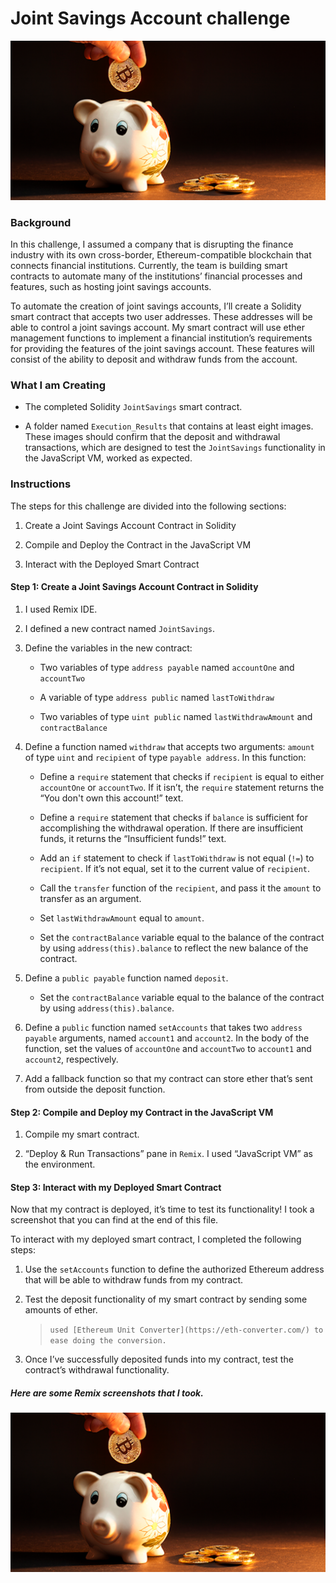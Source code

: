 # Joint Savings Account challenge

![alt=“”](20-5-challenge-image.png)

### Background

In this challenge, I assumed a company that is disrupting the finance industry with its own cross-border, Ethereum-compatible blockchain that connects financial institutions. Currently, the team is building smart contracts to automate many of the institutions’ financial processes and features, such as hosting joint savings accounts.

To automate the creation of joint savings accounts, I’ll create a Solidity smart contract that accepts two user addresses. These addresses will be able to control a joint savings account. My smart contract will use ether management functions to implement a financial institution’s requirements for providing the features of the joint savings account. These features will consist of the ability to deposit and withdraw funds from the account.

### What I am Creating

* The completed Solidity `JointSavings` smart contract.

* A folder named `Execution_Results` that contains at least eight images. These images should confirm that the deposit and withdrawal transactions, which are designed to test the `JointSavings` functionality in the JavaScript VM, worked as expected.

### Instructions

The steps for this challenge are divided into the following sections:

1. Create a Joint Savings Account Contract in Solidity

2. Compile and Deploy the Contract in the JavaScript VM

3. Interact with the Deployed Smart Contract

#### Step 1: Create a Joint Savings Account Contract in Solidity

1. I used Remix IDE.

2. I defined a new contract named `JointSavings`.

3. Define the variables in the new contract:

    * Two variables of type `address payable` named `accountOne` and `accountTwo`

    * A variable of type `address public` named `lastToWithdraw`

    * Two variables of type `uint public` named `lastWithdrawAmount` and `contractBalance`


4. Define a function named `withdraw` that accepts two arguments: `amount` of type `uint` and `recipient` of type `payable address`. 
      In this function:

    * Define a `require` statement that checks if `recipient` is equal to either `accountOne` or `accountTwo`. If it isn’t, the `require` statement returns the “You don't own this account!” text.

    * Define a `require` statement that checks if `balance` is sufficient for accomplishing the withdrawal operation. If there are insufficient funds, it returns the “Insufficient funds!” text.

    * Add an `if` statement to check if `lastToWithdraw` is not equal (`!=`) to `recipient`. If it’s not equal, set it to the current value of `recipient`.

    * Call the `transfer` function of the `recipient`, and pass it the `amount` to transfer as an argument.

    * Set `lastWithdrawAmount` equal to `amount`.

    * Set the `contractBalance` variable equal to the balance of the contract by using `address(this).balance` to reflect the new balance of the contract.


5. Define a `public payable` function named `deposit`.

    * Set the `contractBalance` variable equal to the balance of the contract by using `address(this).balance`.

6. Define a `public` function named `setAccounts` that takes two `address payable` arguments, named `account1` and `account2`. In the body of the function, set the values of `accountOne` and `accountTwo` to `account1` and `account2`, respectively.

7. Add a fallback function so that my contract can store ether that’s sent from outside the deposit function.

#### Step 2: Compile and Deploy my Contract in the JavaScript VM

1. Compile my smart contract. 

2. “Deploy & Run Transactions” pane in `Remix`. I used “JavaScript VM” as the environment.


#### Step 3: Interact with my Deployed Smart Contract

Now that my contract is deployed, it’s time to test its functionality! I took a screenshot that  you can find at the end of this file.

To interact with my deployed smart contract, I completed the following steps:

1. Use the `setAccounts` function to define the authorized Ethereum address that will be able to withdraw funds from my contract.

2. Test the deposit functionality of my smart contract by sending some amounts of ether. 

    > `used [Ethereum Unit Converter](https://eth-converter.com/) to ease doing the conversion.`

3. Once I’ve successfully deposited funds into my contract, test the contract’s withdrawal functionality.

##### Here are some Remix screenshots that I took.
![alt=“”](20-5-challenge-image.png)
